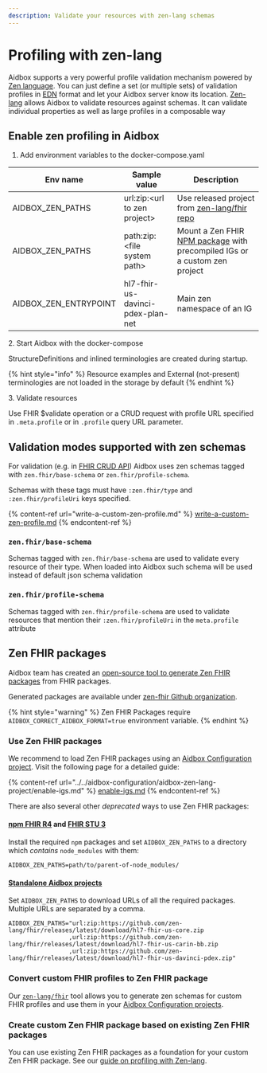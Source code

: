 ```yaml
---
description: Validate your resources with zen-lang schemas
---
```


# Profiling with zen-lang

Aidbox supports a very powerful profile validation mechanism powered by [Zen language](https://github.com/zen-lang/zen). You can just define a set (or multiple sets) of validation profiles in [EDN](https://github.com/edn-format/edn) format and let your Aidbox server know its location. [Zen-lang](https://github.com/zen-lang/zen) allows Aidbox to validate resources against schemas. It can validate individual properties as well as large profiles in a composable way

## Enable zen profiling in Aidbox

1. Add environment variables to the docker-compose.yaml

| Env name                | Sample value                      | Description                                                                                                             |
| ----------------------- | --------------------------------- | ----------------------------------------------------------------------------------------------------------------------- |
| AIDBOX\_ZEN\_PATHS      | url:zip:\<url to zen project>     | Use released project from [zen-lang/fhir repo](https://github.com/zen-lang/fhir/releases/latest)                        |
| AIDBOX\_ZEN\_PATHS      | path:zip:\<file system path>      | Mount a Zen FHIR [NPM package](https://www.npmjs.com/search?q=%40zen-lang) with precompiled IGs or a custom zen project |
| AIDBOX\_ZEN\_ENTRYPOINT | hl7-fhir-us-davinci-pdex-plan-net | Main zen namespace of an IG                                                                                             |

&#x20;2\. Start Aidbox with the docker-compose

StructureDefinitions and inlined terminologies are created during startup.&#x20;

{% hint style="info" %}
Resource examples and External (not-present) terminologies are not loaded in the storage by default
{% endhint %}

&#x20;3\. Validate resources&#x20;

Use FHIR $validate operation or a CRUD request with profile URL specified in `.meta.profile` or in `.profile` query URL parameter.

## Validation modes supported with zen schemas

For validation (e.g. in [FHIR CRUD API](../../api-1/api/crud-1/)) Aidbox uses zen schemas tagged with `zen.fhir/base-schema` or `zen.fhir/profile-schema`.

Schemas with these tags must have `:zen.fhir/type` and `:zen.fhir/profileUri` keys specified.

{% content-ref url="write-a-custom-zen-profile.md" %}
[write-a-custom-zen-profile.md](write-a-custom-zen-profile.md)
{% endcontent-ref %}

### `zen.fhir/base-schema`

Schemas tagged with `zen.fhir/base-schema` are used to validate every resource of their type. When loaded into Aidbox such schema will be used instead of default json schema validation

### `zen.fhir/profile-schema`

Schemas tagged with `zen.fhir/profile-schema` are used to validate resources that mention their `:zen.fhir/profileUri` in the `meta.profile` attribute

## Zen FHIR packages

Aidbox team has created an [open-source tool to generate Zen FHIR packages](https://github.com/zen-lang/fhir) from FHIR packages.

Generated packages are available under [zen-fhir Github organization](https://github.com/orgs/zen-fhir/repositories).

{% hint style="warning" %}
Zen FHIR Packages require `AIDBOX_CORRECT_AIDBOX_FORMAT=true` environment variable.
{% endhint %}

### Use Zen FHIR packages

We recommend to load Zen FHIR packages using an [Aidbox Configuration project](../../aidbox-configuration/aidbox-zen-lang-project/). Visit the following page for a detailed guide:

{% content-ref url="../../aidbox-configuration/aidbox-zen-lang-project/enable-igs.md" %}
[enable-igs.md](../../aidbox-configuration/aidbox-zen-lang-project/enable-igs.md)
{% endcontent-ref %}

There are also several other _deprecated_ ways to use Zen FHIR packages:

#### [npm FHIR R4](https://www.npmjs.com/browse/depended/@zen-lang/hl7-fhir-r4-core) and [FHIR STU 3](https://www.npmjs.com/browse/depended/@zen-lang/hl7-fhir-r3-core)

Install the required `npm` packages and set `AIDBOX_ZEN_PATHS` to a directory which _contains_ `node_modules` with them:

```
AIDBOX_ZEN_PATHS=path/to/parent-of-node_modules/
```

#### [Standalone Aidbox projects](https://github.com/zen-lang/fhir/releases/latest)

Set `AIDBOX_ZEN_PATHS` to download URLs of all the required packages. Multiple URLs are separated by a comma.

```
AIDBOX_ZEN_PATHS="url:zip:https://github.com/zen-lang/fhir/releases/latest/download/hl7-fhir-us-core.zip
                 ,url:zip:https://github.com/zen-lang/fhir/releases/latest/download/hl7-fhir-us-carin-bb.zip
                 ,url:zip:https://github.com/zen-lang/fhir/releases/latest/download/hl7-fhir-us-davinci-pdex.zip"
```

### Convert custom FHIR profiles to Zen FHIR package

Our [`zen-lang/fhir`](https://github.com/zen-lang/fhir/blob/main/README.md) tool allows you to generate zen schemas for custom FHIR profiles and use them in your [Aidbox Configuration projects](../../aidbox-configuration/aidbox-zen-lang-project/).&#x20;

### Create custom Zen FHIR package based on existing Zen FHIR packages

You can use existing Zen FHIR packages as a foundation for your custom Zen FHIR package. See our [guide on profiling with Zen-lang](extend-an-ig-with-a-custom-zen-profile.md).
